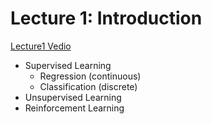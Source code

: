 # Lecture 1: Introduction

[Lecture1 Vedio](https://www.bilibili.com/video/BV1JE411w7Ub/?spm_id_from=333.337.search-card.all.click&vd_source=8a00dab0be94d29388f2286892ba8d50)

- Supervised Learning
  - Regression (continuous)
  - Classification (discrete)
- Unsupervised Learning
- Reinforcement Learning
